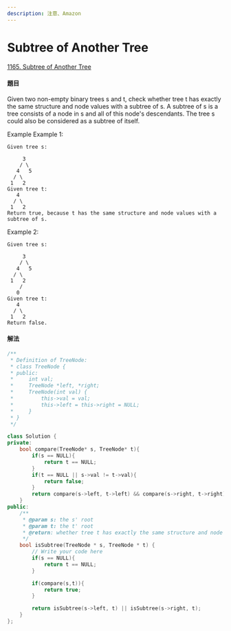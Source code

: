 ```yaml
---
description: 注意、Amazon
---
```


# Subtree of Another Tree

[1165. Subtree of Another Tree](https://www.lintcode.com/problem/subtree-of-another-tree/?_from=ladder&&fromId=119)

#### 題目

Given two non-empty binary trees s and t, check whether tree t has exactly the same structure and node values with a subtree of s. A subtree of s is a tree consists of a node in s and all of this node's descendants. The tree s could also be considered as a subtree of itself.

Example Example 1:

```text
Given tree s:

     3
    / \
   4   5
  / \
 1   2
Given tree t:
   4 
  / \
 1   2
Return true, because t has the same structure and node values with a subtree of s.
```

Example 2:

```text
Given tree s:

     3
    / \
   4   5
  / \
 1   2
    /
   0
Given tree t:
   4
  / \
 1   2
Return false.
```

#### 解法

```cpp
/**
 * Definition of TreeNode:
 * class TreeNode {
 * public:
 *     int val;
 *     TreeNode *left, *right;
 *     TreeNode(int val) {
 *         this->val = val;
 *         this->left = this->right = NULL;
 *     }
 * }
 */

class Solution {
private:
    bool compare(TreeNode* s, TreeNode* t){
        if(s == NULL){
            return t == NULL;
        }
        if(t == NULL || s->val != t->val){
            return false;
        }
        return compare(s->left, t->left) && compare(s->right, t->right);
    }
public:
    /**
     * @param s: the s' root
     * @param t: the t' root
     * @return: whether tree t has exactly the same structure and node values with a subtree of s
     */
    bool isSubtree(TreeNode * s, TreeNode * t) {
        // Write your code here
        if(s == NULL){
            return t == NULL;
        }

        if(compare(s,t)){
            return true;
        }

        return isSubtree(s->left, t) || isSubtree(s->right, t);
    }
};
```

